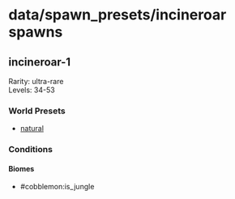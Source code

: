 # data/spawn_presets/incineroar spawns  
  
## incineroar-1  
Rarity: ultra-rare  
Levels: 34-53  
  
### World Presets  
* [natural](/data/world_presets/natural.md)  
  
### Conditions  
  
#### Biomes  
  * #cobblemon:is_jungle
  
